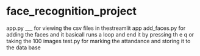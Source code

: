 # face_recognition_project
app.py  ___ for viewing the csv files in thestreamlit app
add_faces.py for adding the faces and it basicall runs a loop and end  it by pressing  th e q or taking the 100 images 
test.py for marking the attandance and storing it to the data base
